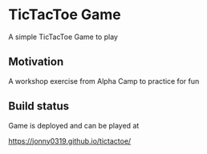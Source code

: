 # TicTacToe Game
A simple TicTacToe Game to play

## Motivation
A workshop exercise from Alpha Camp to practice for fun

## Build status
Game is deployed and can be played at

https://jonny0319.github.io/tictactoe/
